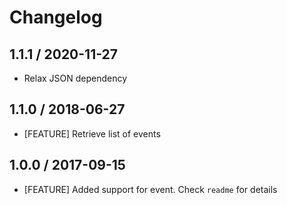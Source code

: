 # Changelog

## 1.1.1 / 2020-11-27

- Relax JSON dependency

## 1.1.0 / 2018-06-27

- [FEATURE] Retrieve list of events

## 1.0.0 / 2017-09-15

- [FEATURE] Added support for event. Check `readme` for details
